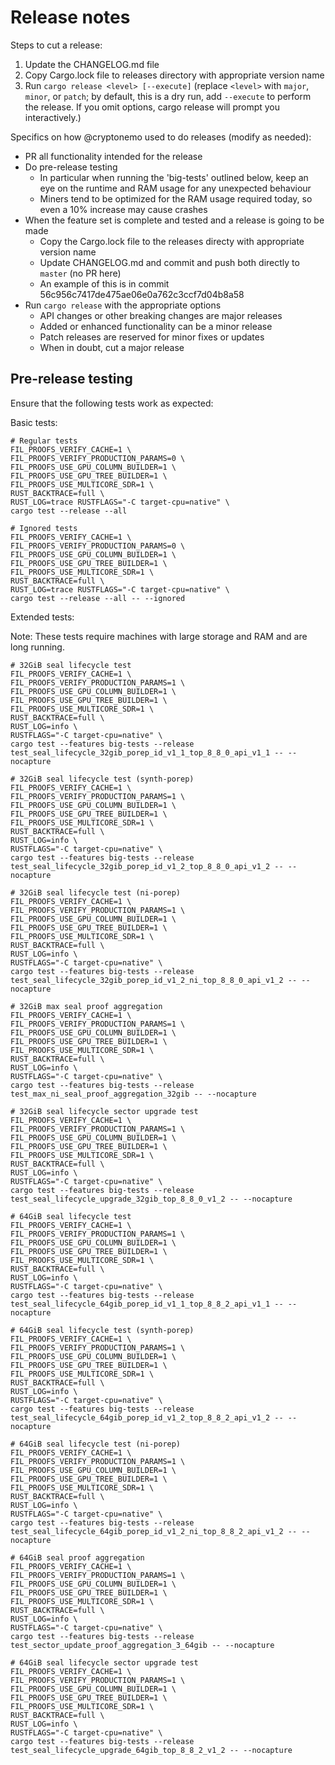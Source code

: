 # Release notes

Steps to cut a release:

1) Update the CHANGELOG.md file
2) Copy Cargo.lock file to releases directory with appropriate version name
3) Run `cargo release <level> [--execute]` (replace `<level>` with `major`, `minor`, or `patch`; by default, this is a dry run, add `--execute` to perform the release. If you omit options, cargo release will prompt you interactively.)

Specifics on how @cryptonemo used to do releases (modify as needed):

- PR all functionality intended for the release
- Do pre-release testing
  - In particular when running the 'big-tests' outlined below, keep an eye on the runtime and RAM usage for any unexpected behaviour
  - Miners tend to be optimized for the RAM usage required today, so even a 10% increase may cause crashes
- When the feature set is complete and tested and a release is going to be made
  - Copy the Cargo.lock file to the releases directy with appropriate version name
  - Update CHANGELOG.md and commit and push both directly to `master` (no PR here)
  - An example of this is in commit 56c956c7417de475ae06e0a762c3ccf7d04b8a58
- Run `cargo release` with the appropriate options
  - API changes or other breaking changes are major releases
  - Added or enhanced functionality can be a minor release
  - Patch releases are reserved for minor fixes or updates
  - When in doubt, cut a major release


## Pre-release testing

Ensure that the following tests work as expected:

Basic tests:

```
# Regular tests
FIL_PROOFS_VERIFY_CACHE=1 \
FIL_PROOFS_VERIFY_PRODUCTION_PARAMS=0 \
FIL_PROOFS_USE_GPU_COLUMN_BUILDER=1 \
FIL_PROOFS_USE_GPU_TREE_BUILDER=1 \
FIL_PROOFS_USE_MULTICORE_SDR=1 \
RUST_BACKTRACE=full \
RUST_LOG=trace RUSTFLAGS="-C target-cpu=native" \
cargo test --release --all

# Ignored tests
FIL_PROOFS_VERIFY_CACHE=1 \
FIL_PROOFS_VERIFY_PRODUCTION_PARAMS=0 \
FIL_PROOFS_USE_GPU_COLUMN_BUILDER=1 \
FIL_PROOFS_USE_GPU_TREE_BUILDER=1 \
FIL_PROOFS_USE_MULTICORE_SDR=1 \
RUST_BACKTRACE=full \
RUST_LOG=trace RUSTFLAGS="-C target-cpu=native" \
cargo test --release --all -- --ignored
```

Extended tests:

Note: These tests require machines with large storage and RAM and are long running.

```
# 32GiB seal lifecycle test
FIL_PROOFS_VERIFY_CACHE=1 \
FIL_PROOFS_VERIFY_PRODUCTION_PARAMS=1 \
FIL_PROOFS_USE_GPU_COLUMN_BUILDER=1 \
FIL_PROOFS_USE_GPU_TREE_BUILDER=1 \
FIL_PROOFS_USE_MULTICORE_SDR=1 \
RUST_BACKTRACE=full \
RUST_LOG=info \
RUSTFLAGS="-C target-cpu=native" \
cargo test --features big-tests --release test_seal_lifecycle_32gib_porep_id_v1_1_top_8_8_0_api_v1_1 -- --nocapture

# 32GiB seal lifecycle test (synth-porep)
FIL_PROOFS_VERIFY_CACHE=1 \
FIL_PROOFS_VERIFY_PRODUCTION_PARAMS=1 \
FIL_PROOFS_USE_GPU_COLUMN_BUILDER=1 \
FIL_PROOFS_USE_GPU_TREE_BUILDER=1 \
FIL_PROOFS_USE_MULTICORE_SDR=1 \
RUST_BACKTRACE=full \
RUST_LOG=info \
RUSTFLAGS="-C target-cpu=native" \
cargo test --features big-tests --release test_seal_lifecycle_32gib_porep_id_v1_2_top_8_8_0_api_v1_2 -- --nocapture

# 32GiB seal lifecycle test (ni-porep)
FIL_PROOFS_VERIFY_CACHE=1 \
FIL_PROOFS_VERIFY_PRODUCTION_PARAMS=1 \
FIL_PROOFS_USE_GPU_COLUMN_BUILDER=1 \
FIL_PROOFS_USE_GPU_TREE_BUILDER=1 \
FIL_PROOFS_USE_MULTICORE_SDR=1 \
RUST_BACKTRACE=full \
RUST_LOG=info \
RUSTFLAGS="-C target-cpu=native" \
cargo test --features big-tests --release test_seal_lifecycle_32gib_porep_id_v1_2_ni_top_8_8_0_api_v1_2 -- --nocapture

# 32GiB max seal proof aggregation
FIL_PROOFS_VERIFY_CACHE=1 \
FIL_PROOFS_VERIFY_PRODUCTION_PARAMS=1 \
FIL_PROOFS_USE_GPU_COLUMN_BUILDER=1 \
FIL_PROOFS_USE_GPU_TREE_BUILDER=1 \
FIL_PROOFS_USE_MULTICORE_SDR=1 \
RUST_BACKTRACE=full \
RUST_LOG=info \
RUSTFLAGS="-C target-cpu=native" \
cargo test --features big-tests --release test_max_ni_seal_proof_aggregation_32gib -- --nocapture

# 32GiB seal lifecycle sector upgrade test
FIL_PROOFS_VERIFY_CACHE=1 \
FIL_PROOFS_VERIFY_PRODUCTION_PARAMS=1 \
FIL_PROOFS_USE_GPU_COLUMN_BUILDER=1 \
FIL_PROOFS_USE_GPU_TREE_BUILDER=1 \
FIL_PROOFS_USE_MULTICORE_SDR=1 \
RUST_BACKTRACE=full \
RUST_LOG=info \
RUSTFLAGS="-C target-cpu=native" \
cargo test --features big-tests --release test_seal_lifecycle_upgrade_32gib_top_8_8_0_v1_2 -- --nocapture

# 64GiB seal lifecycle test
FIL_PROOFS_VERIFY_CACHE=1 \
FIL_PROOFS_VERIFY_PRODUCTION_PARAMS=1 \
FIL_PROOFS_USE_GPU_COLUMN_BUILDER=1 \
FIL_PROOFS_USE_GPU_TREE_BUILDER=1 \
FIL_PROOFS_USE_MULTICORE_SDR=1 \
RUST_BACKTRACE=full \
RUST_LOG=info \
RUSTFLAGS="-C target-cpu=native" \
cargo test --features big-tests --release test_seal_lifecycle_64gib_porep_id_v1_1_top_8_8_2_api_v1_1 -- --nocapture

# 64GiB seal lifecycle test (synth-porep)
FIL_PROOFS_VERIFY_CACHE=1 \
FIL_PROOFS_VERIFY_PRODUCTION_PARAMS=1 \
FIL_PROOFS_USE_GPU_COLUMN_BUILDER=1 \
FIL_PROOFS_USE_GPU_TREE_BUILDER=1 \
FIL_PROOFS_USE_MULTICORE_SDR=1 \
RUST_BACKTRACE=full \
RUST_LOG=info \
RUSTFLAGS="-C target-cpu=native" \
cargo test --features big-tests --release test_seal_lifecycle_64gib_porep_id_v1_2_top_8_8_2_api_v1_2 -- --nocapture

# 64GiB seal lifecycle test (ni-porep)
FIL_PROOFS_VERIFY_CACHE=1 \
FIL_PROOFS_VERIFY_PRODUCTION_PARAMS=1 \
FIL_PROOFS_USE_GPU_COLUMN_BUILDER=1 \
FIL_PROOFS_USE_GPU_TREE_BUILDER=1 \
FIL_PROOFS_USE_MULTICORE_SDR=1 \
RUST_BACKTRACE=full \
RUST_LOG=info \
RUSTFLAGS="-C target-cpu=native" \
cargo test --features big-tests --release test_seal_lifecycle_64gib_porep_id_v1_2_ni_top_8_8_2_api_v1_2 -- --nocapture

# 64GiB seal proof aggregation
FIL_PROOFS_VERIFY_CACHE=1 \
FIL_PROOFS_VERIFY_PRODUCTION_PARAMS=1 \
FIL_PROOFS_USE_GPU_COLUMN_BUILDER=1 \
FIL_PROOFS_USE_GPU_TREE_BUILDER=1 \
FIL_PROOFS_USE_MULTICORE_SDR=1 \
RUST_BACKTRACE=full \
RUST_LOG=info \
RUSTFLAGS="-C target-cpu=native" \
cargo test --features big-tests --release test_sector_update_proof_aggregation_3_64gib -- --nocapture

# 64GiB seal lifecycle sector upgrade test
FIL_PROOFS_VERIFY_CACHE=1 \
FIL_PROOFS_VERIFY_PRODUCTION_PARAMS=1 \
FIL_PROOFS_USE_GPU_COLUMN_BUILDER=1 \
FIL_PROOFS_USE_GPU_TREE_BUILDER=1 \
FIL_PROOFS_USE_MULTICORE_SDR=1 \
RUST_BACKTRACE=full \
RUST_LOG=info \
RUSTFLAGS="-C target-cpu=native" \
cargo test --features big-tests --release test_seal_lifecycle_upgrade_64gib_top_8_8_2_v1_2 -- --nocapture
```
